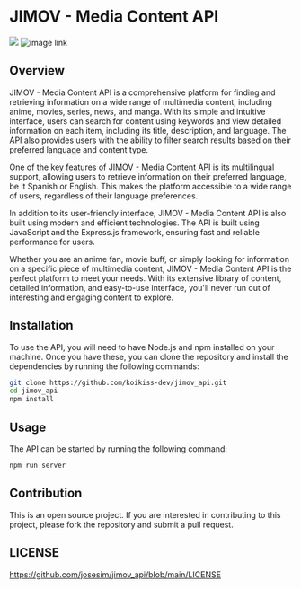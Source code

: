 # JIMOV **- Media Content API**

![](../src/images/JIMOV_logo.png)
![image link](https://github.com/josesim/jimov_api/blob/[branch]/image.jpg?raw=true)

## **Overview**

JIMOV - Media Content API is a comprehensive platform for finding and retrieving information on a wide range of multimedia content, including anime, movies, series, news, and manga. With its simple and intuitive interface, users can search for content using keywords and view detailed information on each item, including its title, description, and language. The API also provides users with the ability to filter search results based on their preferred language and content type.

One of the key features of JIMOV - Media Content API is its multilingual support, allowing users to retrieve information on their preferred language, be it Spanish or English. This makes the platform accessible to a wide range of users, regardless of their language preferences.

In addition to its user-friendly interface, JIMOV - Media Content API is also built using modern and efficient technologies. The API is built using JavaScript and the Express.js framework, ensuring fast and reliable performance for users.

Whether you are an anime fan, movie buff, or simply looking for information on a specific piece of multimedia content, JIMOV - Media Content API is the perfect platform to meet your needs. With its extensive library of content, detailed information, and easy-to-use interface, you'll never run out of interesting and engaging content to explore.
## **Installation**

To use the API, you will need to have Node.js and npm installed on your machine. Once you have these, you can clone the repository and install the dependencies by running the following commands:

```bash
git clone https://github.com/koikiss-dev/jimov_api.git
cd jimov_api
npm install
```

## **Usage**

The API can be started by running the following command:

```bash
npm run server
```

## **Contribution**

This is an open source project.
If you are interested in contributing to this project, please fork the repository and submit a pull request.

## **LICENSE**

https://github.com/josesim/jimov_api/blob/main/LICENSE